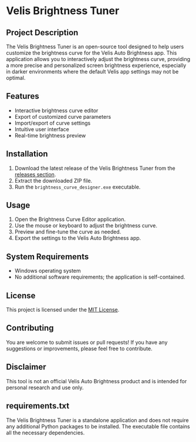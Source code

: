 # Velis Brightness Tuner

## Project Description

The Velis Brightness Tuner is an open-source tool designed to help users customize the brightness curve for the Velis Auto Brightness app. This application allows you to interactively adjust the brightness curve, providing a more precise and personalized screen brightness experience, especially in darker environments where the default Velis app settings may not be optimal.

## Features

- Interactive brightness curve editor
- Export of customized curve parameters
- Import/export of curve settings
- Intuitive user interface
- Real-time brightness preview

## Installation

1. Download the latest release of the Velis Brightness Tuner from the [releases section](https://github.com/your-username/velis-brightness-tuner/releases).
2. Extract the downloaded ZIP file.
3. Run the `brightness_curve_designer.exe` executable.

## Usage

1. Open the Brightness Curve Editor application.
2. Use the mouse or keyboard to adjust the brightness curve.
3. Preview and fine-tune the curve as needed.
4. Export the settings to the Velis Auto Brightness app.

## System Requirements

- Windows operating system
- No additional software requirements; the application is self-contained.

## License

This project is licensed under the [MIT License](LICENSE).

## Contributing

You are welcome to submit issues or pull requests! If you have any suggestions or improvements, please feel free to contribute.

## Disclaimer

This tool is not an official Velis Auto Brightness product and is intended for personal research and use only.

## requirements.txt

The Velis Brightness Tuner is a standalone application and does not require any additional Python packages to be installed. The executable file contains all the necessary dependencies.
